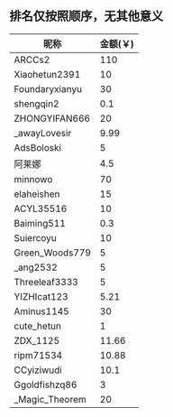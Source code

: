 ## 排名仅按照顺序，无其他意义
|  昵称   | 金额(￥)  |
|  ----  | ----  |
| ARCCs2  | 110 |
| Xiaohetun2391  | 10 |
| Foundaryxianyu  | 30 |
| shengqin2  | 0.1 |
| ZHONGYIFAN666  | 20 |
| _awayLovesir  | 9.99 |
| AdsBoloski  | 5 |
| 阿莱娜  | 4.5 |
| minnowo  | 70 |
| elaheishen  | 15 |
| ACYL35516  | 10 |
| Baiming511  | 0.3 |
| Suiercoyu  | 10 |
| Green_Woods779  | 5 |
| _ang2532  | 5 |
| Threeleaf3333  | 5 |
| YIZHIcat123  | 5.21 |
| Aminus1145  | 30 |
| cute_hetun  | 1 |
| ZDX_1125  | 11.66 |
| ripm71534  | 10.88 |
| CCyiziwudi  | 10.1 |
| Ggoldfishzq86  | 3 |
| _Magic_Theorem  | 20 |